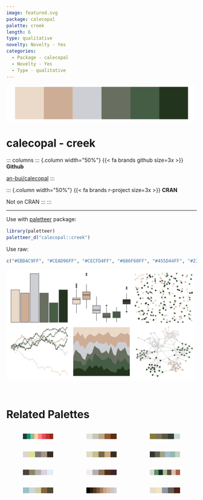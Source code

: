 ```yaml
---
image: featured.svg
package: calecopal
palette: creek
length: 6
type: qualitative
novelty: Novelty - Yes
categories:
  - Package - calecopal
  - Novelty - Yes
  - Type - qualitative
---
```


![](featured.svg)

# calecopal - creek 

::: columns
::: {.column width="50%"}
{{< fa brands github size=3x >}}
**Github**

[an-bui/calecopal](https://github.com/an-bui/calecopal)
:::

::: {.column width="50%"}
{{< fa brands r-project size=3x >}}
**CRAN**

Not on CRAN
:::
:::

<hr> 

Use with [paletteer](https://emilhvitfeldt.github.io/paletteer/) package:

```r
library(paletteer)
paletteer_d("calecopal::creek")
```

Use raw:

```r
c("#EBDAC9FF", "#CEAD96FF", "#CECFD4FF", "#686F60FF", "#455D44FF", "#23341EFF")
``` 

![](examples.svg) 

<br>

# Related Palettes

<div class="list" style="display: grid; grid-template-columns: auto auto auto;"> <figure class="figure">
<a href="../../awtools/a_palette/"> <img src="../../awtools/a_palette/featured.svg" style="width: 100%;" class="figure-img"></a>
</figure> <figure class="figure">
<a href="../../fishualize/Esox_lucius/"> <img src="../../fishualize/Esox_lucius/featured.svg" style="width: 100%;" class="figure-img"></a>
</figure> <figure class="figure">
<a href="../../fishualize/Lile_piquitinga/"> <img src="../../fishualize/Lile_piquitinga/featured.svg" style="width: 100%;" class="figure-img"></a>
</figure> <figure class="figure">
<a href="../../calecopal/buow/"> <img src="../../calecopal/buow/featured.svg" style="width: 100%;" class="figure-img"></a>
</figure> <figure class="figure">
<a href="../../lisa/OttoDix_1/"> <img src="../../lisa/OttoDix_1/featured.svg" style="width: 100%;" class="figure-img"></a>
</figure> <figure class="figure">
<a href="../../colRoz/shark_bay/"> <img src="../../colRoz/shark_bay/featured.svg" style="width: 100%;" class="figure-img"></a>
</figure> <figure class="figure">
<a href="../../fishualize/Mugil_liza/"> <img src="../../fishualize/Mugil_liza/featured.svg" style="width: 100%;" class="figure-img"></a>
</figure> <figure class="figure">
<a href="../../fishualize/Sander_lucioperca/"> <img src="../../fishualize/Sander_lucioperca/featured.svg" style="width: 100%;" class="figure-img"></a>
</figure> <figure class="figure">
<a href="../../ochRe/winmar/"> <img src="../../ochRe/winmar/featured.svg" style="width: 100%;" class="figure-img"></a>
</figure> <figure class="figure">
<a href="../../lisa/SalvadorDali_1/"> <img src="../../lisa/SalvadorDali_1/featured.svg" style="width: 100%;" class="figure-img"></a>
</figure> <figure class="figure">
<a href="../../trekcolors/terran/"> <img src="../../trekcolors/terran/featured.svg" style="width: 100%;" class="figure-img"></a>
</figure> <figure class="figure">
<a href="../../calecopal/caqu/"> <img src="../../calecopal/caqu/featured.svg" style="width: 100%;" class="figure-img"></a>
</figure> 
</div>
